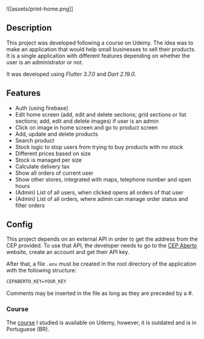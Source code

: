 ![[assets/print-home.png]]

## Description

This project was developed following a course on Udemy. The idea was to make an application that would help small businesses to sell their products. It is a single application with different features depending on whether the user is an administrator or not. 

It was developed using *Flutter 3.7.0* and *Dart 2.19.0*.

## Features

- Auth (using firebase)
- Edit home screen (add, edit and delete sections; grid sections or list sections; add, edit and delete images) if user is an admin
- Click on image in home screen and go to product screen
- Add, update and delete products
- Search product
- Stock logic to stop users from trying to buy products with no stock
- Different prices based on size
- Stock is managed per size
- Calculate delivery tax
- Show all orders of current user
- Show other stores, integrated with maps, telephone number and open hours
- (Admin) List of all users, when clicked opens all orders of that user
- (Admin) List of all orders, where admin can manage order status and filter orders

## Config

This project depends on an external API in order to get the address from the CEP provided. To use that API, the developer needs to go to the [CEP Aberto](https://www.cepaberto.com/) website, create an account and get their API key.

After that, a file `.env` must be created in the root directory of the application with the following structure:

```txt
CEPABERTO_KEY=YOUR_KEY
```

Comments may be inserted in the file as long as they are preceded by a #.

### Course

The [course](https://www.udemy.com/course/lojaflutter/) I studied is available on Udemy, however, it is outdated and is in Portuguese (BR).